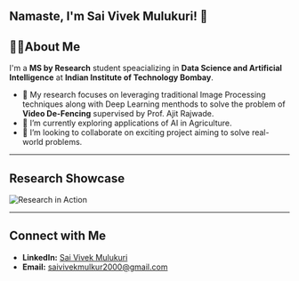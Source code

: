 ## Namaste, I'm Sai Vivek Mulukuri! 🙏

## 👨‍💻About Me
I'm a **MS by Research** student speacializing in **Data Science and Artificial Intelligence** at **Indian Institute of Technology Bombay**. 
- 🔭 My research focuses on leveraging traditional Image Processing techniques along with Deep Learning menthods to solve the problem of **Video De-Fencing** supervised by Prof. Ajit Rajwade.
- 🌱 I’m currently exploring applications of AI in Agriculture.
- 👯 I’m looking to collaborate on exciting project aiming to solve real-world problems.

---

## Research Showcase

![Research in Action](./collage.gif)

---

## Connect with Me
- **LinkedIn:** [Sai Vivek Mulukuri](https://linkedin.com/in/saivivekmulukuri/)
- **Email:** [saivivekmulkur2000@gmail.com](mailto:saivivekmulkur2000@gmail.com)
